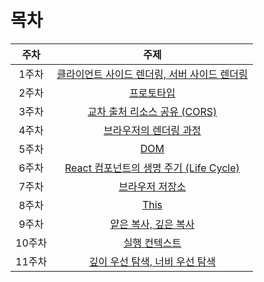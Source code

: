 # 목차
|주차|주제|
|:-:|:-:|
|1주차|[클라이언트 사이드 렌더링, 서버 사이드 렌더링](./01_CSR_SSR)|
|2주차|[프로토타입](./02_Prototype)|
|3주차|[교차 출처 리소스 공유 (CORS)](./03_CORS)|
|4주차|[브라우저의 렌더링 과정](./04_Browser_Render)|
|5주차|[DOM](./05_DOM)|
|6주차|[React 컴포넌트의 생명 주기 (Life Cycle)](./06_React_LifeCycle)|
|7주차|[브라우저 저장소](./07_Browser_Storage)|
|8주차|[This](./08_This)|
|9주차|[얕은 복사, 깊은 복사](./09_Shallow_Deep_Copy)|
|10주차|[실행 컨텍스트](./10_Execution_Context)|
|11주차|[깊이 우선 탐색, 너비 우선 탐색](./11_DFS_BFS)|
